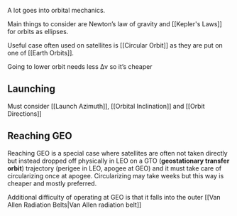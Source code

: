 A lot goes into orbital mechanics.

Main things to consider are Newton’s law of gravity and [[Kepler's Laws]] for orbits as ellipses.

Useful case often used on satellites is [[Circular Orbit]] as they are put on one of [[Earth Orbits]].

Going to lower orbit needs less Δv so it’s cheaper

## Launching
Must consider [[Launch Azimuth]], [[Orbital Inclination]] and [[Orbit Directions]]

## Reaching GEO
Reaching GEO is a special case where satellites are often not taken directly but instead dropped off physically in LEO on a GTO (**geostationary transfer orbit**) trajectory (perigee in LEO, apogee at GEO) and it must take care of circularizing once at apogee. Circularizing may take weeks but this way is cheaper and mostly preferred.

Additional difficulty of operating at GEO is that it falls into the outer [[Van Allen Radiation Belts|Van Allen radiation belt]]
